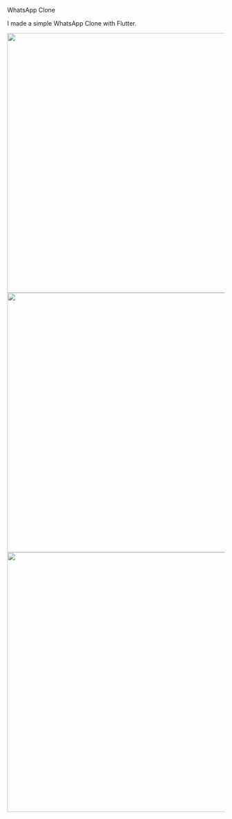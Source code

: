 WhatsApp Clone

I made a simple WhatsApp Clone with Flutter.

<img src="https://user-images.githubusercontent.com/61988280/102238755-2e5b7a00-3f07-11eb-9f32-4f79c3c87014.png"  height="600">
<img src="https://user-images.githubusercontent.com/61988280/102238757-2f8ca700-3f07-11eb-91dd-1cbf92534ae0.png"  height="600">
<img src="https://user-images.githubusercontent.com/61988280/102238761-2f8ca700-3f07-11eb-9638-7c471a304916.png"  height="600">
